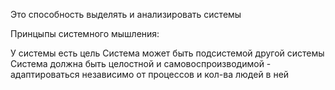Это способность выделять и анализировать системы

Принцыпы системного мышления:

У системы есть цель
Система может быть подсистемой другой системы
Система должна быть целостной и самовоспроизводимой - адаптироваться независимо от процессов и кол-ва людей в ней
